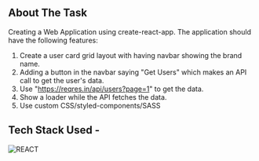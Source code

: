 ## About The Task

Creating a Web Application using create-react-app. 
The application should have the following features:
1. Create a user card grid layout with having navbar showing the brand name.
2. Adding a button in the navbar saying "Get Users" which makes an API call to get the user's data.
3. Use "https://reqres.in/api/users?page=1" to get the data.
4. Show a loader while the API fetches the data.
5. Use custom CSS/styled-components/SASS

## Tech Stack Used -

![REACT](https://img.shields.io/badge/react%20-%23323330.svg?&style=for-the-badge&logo=javascript&logoColor=%23F7DF1E)
